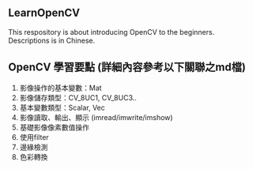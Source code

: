 ## LearnOpenCV
This respository is about introducing OpenCV to the beginners. \
Descriptions is in Chinese.

## OpenCV 學習要點 (詳細內容參考以下關聯之md檔)
1. 影像操作的基本變數：Mat
2. 影像儲存類型：CV_8UC1, CV_8UC3..
3. 基本變數類型：Scalar, Vec
4. 影像讀取、輸出、顯示 (imread/imwrite/imshow)
5. 基礎影像像素數值操作
6. 使用filter
7. 邊緣檢測
8. 色彩轉換
